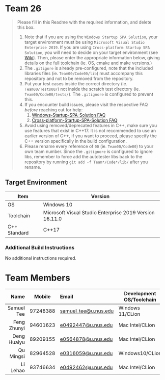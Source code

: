# Team 26

> Please fill in this Readme with the required information, and delete this box.
> 
> 1. Note that if you are using the `Windows Startup SPA Solution`, your target environment must be using `Microsoft Visual Studio Enterprise 2019`. 
>   If you are using `Cross-platform Startup SPA Solution`, you will need to decide on your target environment (see [Wiki](https://github.com/nus-cs3203/project-wiki/wiki/Version-Control-System-and-Code-Repository)).
>   Then, please enter the appropriate information below, giving details on the full toolchain (ie. OS, cmake and make versions.)
> 2. The `.gitigore` is already pre-configured, note that the included libraries files (ie. `Team00/Code00/lib`) must accompany this repository and not to be removed from the repository.
> 3. Put your test cases inside the correct directory (ie. `Team00/Tests00/`) not inside the scratch test directory (ie. `Team00/Code00/tests/`). The `.gitignore` is configured to prevent this.
> 4. If you encounter build issues, please visit the respective FAQ *before* reaching out for help:
>     1. [Windows-Startup-SPA-Solution FAQ](https://github.com/nus-cs3203/project-wiki/wiki/Windows-Startup-SPA-Solution#faq)
>     2. [Cross-platform-Startup-SPA-Solution FAQ](https://github.com/nus-cs3203/project-wiki/wiki/Cross-platform-Startup-SPA-Solution#faq)
> 5. Avoid using removed/deprecated features in C++, make sure you use features that exist in C++17. It is not recommended to use an earlier version of C++, if you want to proceed, please specify the C++ version specifically in the build configuration.
> 6. Please rename every reference of `00` (ie. `Team00/Code00`) to your own team number. Since the `.gitignore` is configured to ignore libs, remember to force add the autotester libs back to the repository by running `git add -f Team*/Code*/lib/` after you rename.

## Target Environment

Item | Version
-|-
OS | Windows 10
Toolchain | Microsoft Visual Studio Enterprise 2019 Version 16.11.0
C++ Standard | C++17

### Additional Build Instructions

No additional instructions required.

# Team Members

Name | Mobile | Email | Development OS/Toolchain
-:|:-:|:-|-|
Samuel Tee | 97248388 | samuel_tee@u.nus.edu | Windows 11/CLion
Feng Zhunyi| 94601623 | e0492447@u.nus.edu   | Mac Intel/CLion
Deng Huaiyu| 89209155 | e0564878@u.nus.edu   | Mac Intel/CLion
Qu Mingsi | 82964528 | e0316059@u.nus.edu   | Windows10/CLion
Li Lehao | 93746634 | e0492462@u.nus.edu | Mac Intel/CLion
